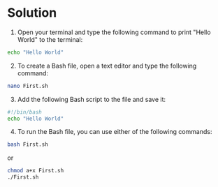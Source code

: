 # Solution

1. Open your terminal and type the following command to print "Hello World" to the terminal:

```bash
echo "Hello World"
```

2. To create a Bash file, open a text editor and type the following command:

```bash
nano First.sh
```

3. Add the following Bash script to the file and save it:

```bash
#!/bin/bash
echo "Hello World"
```

4. To run the Bash file, you can use either of the following commands:

```bash
bash First.sh
```

or

```bash
chmod a+x First.sh
./First.sh
```
